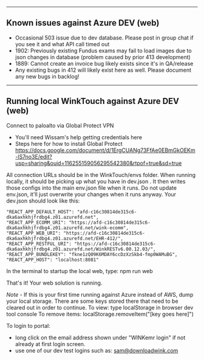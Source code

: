
-----------------------------------------------
Known issues against Azure DEV (web)
-----------------------------------------------
- Occasional 503 issue due to dev database. Please post in group chat if you see it and what API call timed out
- 1902: Previously existing Fundus exams may fail to load images due to json changes in database (problem caused by prior 413 development)
- 1889: Cannot create an invoice bug likely exists since it's in QA/release
- Any existing bugs in 412 will likely exist here as well. Please document any new bugs in backlog!


-----------------------------------------------
Running local WinkTouch against Azure DEV (web)
-----------------------------------------------

Connect to paloalto via Global Protect VPN
- You'll need Wissam's help getting credentials here
- Steps here for how to install Global Protect
https://docs.google.com/document/d/1ErgCUANg73FfAe0EBmGkOEKm-lS7no3E/edit?usp=sharing&ouid=116255159056295542380&rtpof=true&sd=true

All connection URLs should be in the WinkTouch/envs folder. When running locally,
it should be picking up what you have in dev.json . It then writes those configs into
the main env.json file when it runs. Do not update env.json, it'll just overwrite your changes
when it runs anyway. Your dev.json should look like this:

    "REACT_APP_DEFAULT_HOST": "afd-c16c30814de315c6-dka6axhkhjfrdbg4.z01.azurefd.net",
    "REACT_APP_ECOMM_URI": "https://afd-c16c30814de315c6-dka6axhkhjfrdbg4.z01.azurefd.net/wink-ecomm",
    "REACT_APP_WEB_URI": "https://afd-c16c30814de315c6-dka6axhkhjfrdbg4.z01.azurefd.net/EHR-412/",
    "REACT_APP_RESTFUL_URI": "https://afd-c16c30814de315c6-dka6axhkhjfrdbg4.z01.azurefd.net/WinkRESTv6.00.12.03/",
    "REACT_APP_BUNDLEKEY": "fkne1zQ09K6MDAY6ccDzXzSkb4-fmp0WAMuBG",
    "REACT_APP_HOST": "localhost:8081"


In the terminal to startup the local web, type: npm run web

That's it! Your web solution is running.

*Note* - If this is your first time running against Azure instead of AWS, dump your local storage.
There are some keys stored there that need to be cleared out in order to continue.
To view: type localStorage in browser dev tool console
To remove items: localStorage.removeItem("[key goes here]")

To login to portal:
- long click on the email address shown under "WINKemr login" if not already at first login screen.
- use one of our dev test logins such as: sam@downloadwink.com
	

